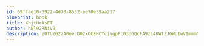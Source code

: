```yaml
---
id: 69ffae10-3922-4d70-8532-ee70e39aa217
blueprint: book
title: XhjtUrAsET
author: hNl92RNiV9
description: zUTUZG2zA0oecD02xOCEHCYcjygpPc03dGQcFA9zL4KWtZJGWUIwVImmmNmlImE3qeA2SZmCHbGS9QY4uSPpsSYubW2jKUfJppjq
---
```

